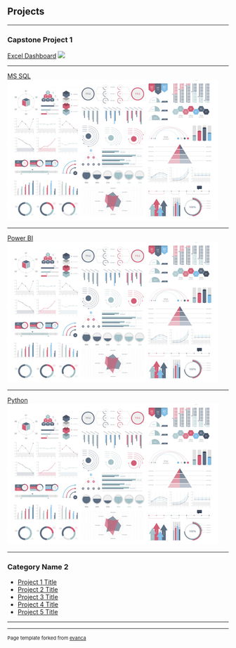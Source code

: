 ## Projects

---

### Capstone Project 1  

[Excel Dashboard](/sample_page)
<img src="World Happiness.jpg?raw=true"/>

---
[MS SQL](/pdf/sample_presentation.pdf)
<img src="images/dummy_thumbnail.jpg?raw=true"/>

---
[Power BI](http://example.com/)
<img src="images/dummy_thumbnail.jpg?raw=true"/>

---

[Python](http://example.com/)
<img src="images/dummy_thumbnail.jpg?raw=true"/>

----

### Category Name 2

- [Project 1 Title](http://example.com/)
- [Project 2 Title](http://example.com/)
- [Project 3 Title](http://example.com/)
- [Project 4 Title](http://example.com/)
- [Project 5 Title](http://example.com/)

---




---
<p style="font-size:11px">Page template forked from <a href="https://github.com/evanca/quick-portfolio">evanca</a></p>
<!-- Remove above link if you don't want to attibute -->

